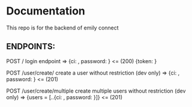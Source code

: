 # Documentation

This repo is for the backend of emily connect

## ENDPOINTS:
POST /
login endpoint
=> {ci: <str>, password: <str>}
<= (200) {token: <str>}

POST /user/create/
create a user without restriction (dev only)
=> {ci: <str>, password: <str>}
<= (201)

POST /user/create/multiple
create multiple users without restriction (dev only)
=> {users = [..{ci: <str>, password: <str>}]}
<= (201)

